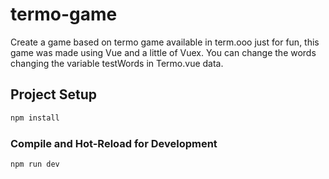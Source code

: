 # termo-game

Create a game based on termo game available in term.ooo just for fun, this game was made using Vue and a little of Vuex.
You can change the words changing the variable testWords in Termo.vue data.


## Project Setup

```sh
npm install
```

### Compile and Hot-Reload for Development

```sh
npm run dev
```

